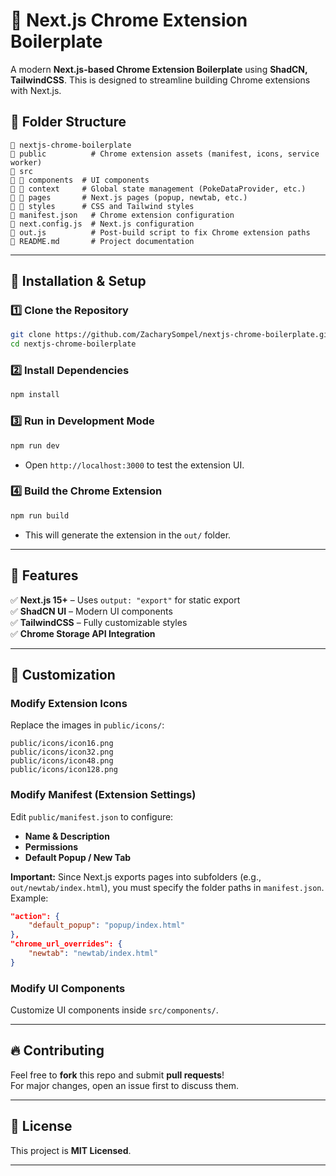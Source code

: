 # 🚀 Next.js Chrome Extension Boilerplate

A modern **Next.js-based Chrome Extension Boilerplate** using **ShadCN, TailwindCSS**. This is designed to streamline building Chrome extensions with Next.js.

## 💂️ Folder Structure
```
💚 nextjs-chrome-boilerplate
📂 public          # Chrome extension assets (manifest, icons, service worker)
📂 src
📌 📂 components  # UI components
📌 📂 context     # Global state management (PokeDataProvider, etc.)
📌 📂 pages       # Next.js pages (popup, newtab, etc.)
📌 📂 styles      # CSS and Tailwind styles
📝 manifest.json   # Chrome extension configuration
📝 next.config.js  # Next.js configuration
📝 out.js          # Post-build script to fix Chrome extension paths
📝 README.md       # Project documentation
```

---

## 🚀 Installation & Setup
### **1️⃣ Clone the Repository**
```sh
git clone https://github.com/ZacharySompel/nextjs-chrome-boilerplate.git
cd nextjs-chrome-boilerplate
```

### **2️⃣ Install Dependencies**
```sh
npm install
```

### **3️⃣ Run in Development Mode**
```sh
npm run dev
```
- Open `http://localhost:3000` to test the extension UI.

### **4️⃣ Build the Chrome Extension**
```sh
npm run build
```
- This will generate the extension in the `out/` folder.

---

## 🌟 Features
✅ **Next.js 15+** – Uses `output: "export"` for static export  
✅ **ShadCN UI** – Modern UI components  
✅ **TailwindCSS** – Fully customizable styles  
✅ **Chrome Storage API Integration**  

---

## 🎨 Customization
### **Modify Extension Icons**
Replace the images in `public/icons/`:
```
public/icons/icon16.png
public/icons/icon32.png
public/icons/icon48.png
public/icons/icon128.png
```

### **Modify Manifest (Extension Settings)**
Edit `public/manifest.json` to configure:
- **Name & Description**
- **Permissions**
- **Default Popup / New Tab**

**Important:** Since Next.js exports pages into subfolders (e.g., `out/newtab/index.html`), you must specify the folder paths in `manifest.json`. Example:
```json
"action": {
    "default_popup": "popup/index.html"
},
"chrome_url_overrides": {
    "newtab": "newtab/index.html"
}
```

### **Modify UI Components**
Customize UI components inside `src/components/`.

---

## 🔥 Contributing
Feel free to **fork** this repo and submit **pull requests**!  
For major changes, open an issue first to discuss them.

---

## 🐜 License
This project is **MIT Licensed**.

---